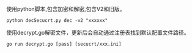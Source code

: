 使用python脚本,包含加密和解密,包含V2和旧版。
```shell
python decSecucrt.py dec -v2 "xxxxxx"
```

使用decrypt.go解密文件，更新后会自动通过注册表找到默认配置文件路径。
```shell
go run decrypt.go [pass] [secucrt/xxx.ini]
```
